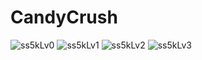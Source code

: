 # CandyCrush

![ss5kLv0](http://dongwoo1005.github.io/images/ss5kLv0.JPG)
![ss5kLv1](http://dongwoo1005.github.io/images/ss5kLv1.JPG)
![ss5kLv2](http://dongwoo1005.github.io/images/ss5kLv2.JPG)
![ss5kLv3](http://dongwoo1005.github.io/images/ss5kLv3.JPG)